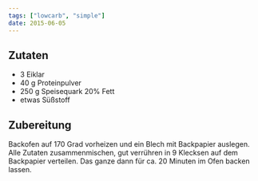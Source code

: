 ```yaml
---
tags: ["lowcarb", "simple"]
date: 2015-06-05
---
```


## Zutaten
- 3         Eiklar
- 40 g      Proteinpulver
- 250 g     Speisequark 20% Fett
- etwas Süßstoff

## Zubereitung
Backofen auf 170 Grad vorheizen und ein Blech mit Backpapier auslegen. Alle Zutaten zusammenmischen, gut verrühren in 9 Klecksen auf dem Backpapier verteilen.
Das ganze dann für ca. 20 Minuten im Ofen backen lassen.

